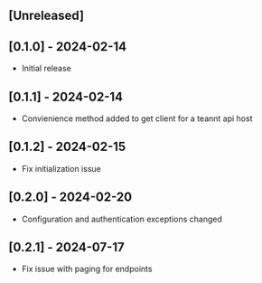 ## [Unreleased]

## [0.1.0] - 2024-02-14
- Initial release

## [0.1.1] - 2024-02-14
- Convienience method added to get client for a teannt api host

## [0.1.2] - 2024-02-15
- Fix initialization issue

## [0.2.0] - 2024-02-20
- Configuration and authentication exceptions changed

## [0.2.1] - 2024-07-17
- Fix issue with paging for endpoints
